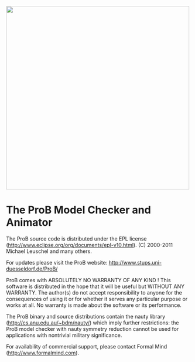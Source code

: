 <img src="https://github.com/bendisposto/prob/raw/develop/logo.png" width="500" align="center">

# The ProB Model Checker and Animator

The ProB source code is distributed under the EPL license (http://www.eclipse.org/org/documents/epl-v10.html).
(C) 2000-2011 Michael Leuschel and many others.

For updates please visit the ProB website: http://www.stups.uni-duesseldorf.de/ProB/

ProB comes with ABSOLUTELY NO WARRANTY OF ANY KIND ! This software is distributed in the hope that it will be useful but WITHOUT ANY WARRANTY. The author(s) do not accept responsibility to anyone for the consequences of using it or for whether it serves any particular purpose or works at all. No warranty is made about the software or its performance.

The ProB binary and source distributions contain the nauty library (http://cs.anu.edu.au/~bdm/nauty/) which imply further restrictions: the ProB model checker with nauty symmetry reduction cannot be used for applications with nontrivial military significance. 

For availability of commercial support, please contact Formal Mind (http://www.formalmind.com).


